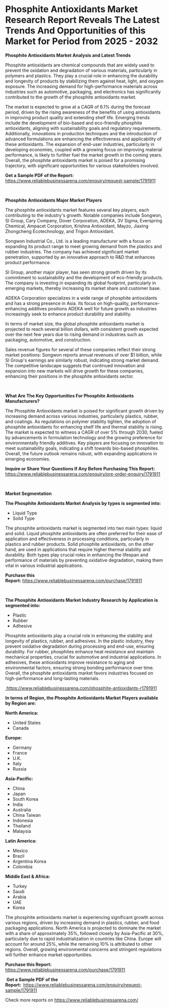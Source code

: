 <p><h1>Phosphite Antioxidants Market Research Report Reveals The Latest Trends And Opportunities of this Market for Period from 2025 - 2032</h1></p><p><strong>Phosphite Antioxidants Market Analysis and Latest Trends</strong></p>
<p><p>Phosphite antioxidants are chemical compounds that are widely used to prevent the oxidation and degradation of various materials, particularly in polymers and plastics. They play a crucial role in enhancing the durability and longevity of products by stabilizing them against heat, light, and oxygen exposure. The increasing demand for high-performance materials across industries such as automotive, packaging, and electronics has significantly contributed to the growth of the phosphite antioxidants market.</p><p>The market is expected to grow at a CAGR of 6.1% during the forecast period, driven by the rising awareness of the benefits of using antioxidants in improving product quality and extending shelf life. Emerging trends include the development of bio-based and eco-friendly phosphite antioxidants, aligning with sustainability goals and regulatory requirements. Additionally, innovations in production techniques and the introduction of advanced formulations are enhancing the effectiveness and applicability of these antioxidants. The expansion of end-user industries, particularly in developing economies, coupled with a growing focus on improving material performance, is likely to further fuel the market growth in the coming years. Overall, the phosphite antioxidants market is poised for a promising trajectory, with significant opportunities for various stakeholders involved.</p></p>
<p><strong>Get a Sample PDF of the Report:&nbsp;</strong> <a href="https://www.reliablebusinessarena.com/enquiry/request-sample/1791911?utm_campaign=2116&utm_medium=2&utm_source=Github&utm_content=ia&utm_term=01042025&utm_id=phosphite-antioxidants">https://www.reliablebusinessarena.com/enquiry/request-sample/1791911</a></p>
<p>&nbsp;</p>
<p><strong>Phosphite Antioxidants Major Market Players</strong></p>
<p><p>The phosphite antioxidants market features several key players, each contributing to the industry's growth. Notable companies include Songwon, SI Group, Cary Company, Dover Corporation, ADEKA, 3V Sigma, Everspring Chemical, Ampacet Corporation, Krishna Antioxidant, Mayzo, Jiaxing Zhongcheng Ecotechnology, and Trigon Antioxidant.</p><p>Songwon Industrial Co., Ltd. is a leading manufacturer with a focus on expanding its product range to meet growing demand from the plastics and rubber industries. The company has achieved significant market penetration, supported by an innovative approach to R&D that enhances product performance.</p><p>SI Group, another major player, has seen strong growth driven by its commitment to sustainability and the development of eco-friendly products. The company is investing in expanding its global footprint, particularly in emerging markets, thereby increasing its market share and customer base.</p><p>ADEKA Corporation specializes in a wide range of phosphite antioxidants and has a strong presence in Asia. Its focus on high-quality, performance-enhancing additives positions ADEKA well for future growth as industries increasingly seek to enhance product durability and stability.</p><p>In terms of market size, the global phosphite antioxidants market is projected to reach several billion dollars, with consistent growth expected over the next few years due to rising demand in industries such as packaging, automotive, and construction.</p><p>Sales revenue figures for several of these companies reflect their strong market positions: Songwon reports annual revenues of over $1 billion, while SI Group's earnings are similarly robust, indicating strong market demand. The competitive landscape suggests that continued innovation and expansion into new markets will drive growth for these companies, enhancing their positions in the phosphite antioxidants sector.</p></p>
<p>&nbsp;</p>
<p><strong>What Are The Key Opportunities For Phosphite Antioxidants Manufacturers?</strong></p>
<p><p>The Phosphite Antioxidants market is poised for significant growth driven by increasing demand across various industries, particularly plastics, rubber, and coatings. As regulations on polymer stability tighten, the adoption of phosphite antioxidants for enhancing shelf life and thermal stability is rising. The market is expected to witness a CAGR of over 5% through 2030, fueled by advancements in formulation technology and the growing preference for environmentally friendly additives. Key players are focusing on innovation to meet sustainability goals, indicating a shift towards bio-based phosphites. Overall, the future outlook remains robust, with expanding applications in emerging economies.</p></p>
<p><strong>Inquire or Share Your Questions If Any Before Purchasing This Report:</strong> <a href="https://www.reliablebusinessarena.com/enquiry/pre-order-enquiry/1791911?utm_campaign=2116&utm_medium=2&utm_source=Github&utm_content=ia&utm_term=01042025&utm_id=phosphite-antioxidants">https://www.reliablebusinessarena.com/enquiry/pre-order-enquiry/1791911</a></p>
<p>&nbsp;</p>
<p><strong>Market Segmentation</strong></p>
<p><strong>The Phosphite Antioxidants Market Analysis by types is segmented into:</strong></p>
<p><ul><li>Liquid Type</li><li>Solid Type</li></ul></p>
<p><p>The phosphite antioxidants market is segmented into two main types: liquid and solid. Liquid phosphite antioxidants are often preferred for their ease of application and effectiveness in processing conditions, particularly in plastics and rubber products. Solid phosphite antioxidants, on the other hand, are used in applications that require higher thermal stability and durability. Both types play crucial roles in enhancing the lifespan and performance of materials by preventing oxidative degradation, making them vital in various industrial applications.</p></p>
<p><strong>Purchase this Report:&nbsp;</strong><a href="https://www.reliablebusinessarena.com/purchase/1791911?utm_campaign=2116&utm_medium=2&utm_source=Github&utm_content=ia&utm_term=01042025&utm_id=phosphite-antioxidants">https://www.reliablebusinessarena.com/purchase/1791911</a></p>
<p>&nbsp;</p>
<p><strong>The Phosphite Antioxidants Market Industry Research by Application is segmented into:</strong></p>
<p><ul><li>Plastic</li><li>Rubber</li><li>Adhesive</li></ul></p>
<p><p>Phosphite antioxidants play a crucial role in enhancing the stability and longevity of plastics, rubber, and adhesives. In the plastic industry, they prevent oxidative degradation during processing and end-use, ensuring durability. For rubber, phosphites enhance heat resistance and maintain mechanical properties, crucial for automotive and industrial applications. In adhesives, these antioxidants improve resistance to aging and environmental factors, ensuring strong bonding performance over time. Overall, the phosphite antioxidants market favors industries focused on high-performance and long-lasting materials.</p></p>
<p><a href="https://www.reliablebusinessarena.com/phosphite-antioxidants-r1791911?utm_campaign=2116&utm_medium=2&utm_source=Github&utm_content=ia&utm_term=01042025&utm_id=phosphite-antioxidants">&nbsp;https://www.reliablebusinessarena.com/phosphite-antioxidants-r1791911</a></p>
<p><strong>In terms of Region, the Phosphite Antioxidants Market Players available by Region are:</strong></p>
<p>
    <p> <strong> North America: </strong>
        <ul>
            <li>United States</li>
            <li>Canada</li>
        </ul>
        </p> 
    <p> <strong> Europe: </strong>
        <ul>
            <li>Germany</li>
            <li>France</li>
            <li>U.K.</li>
            <li>Italy</li>
            <li>Russia</li>
        </ul>
        </p> 
    <p> <strong> Asia-Pacific: </strong>
        <ul>
            <li>China</li>
            <li>Japan</li>
            <li>South Korea</li>
            <li>India</li>
            <li>Australia</li>
            <li>China Taiwan</li>
            <li>Indonesia</li>
            <li>Thailand</li>
            <li>Malaysia</li>
        </ul>
        </p> 
    <p> <strong> Latin America: </strong>
        <ul>
            <li>Mexico</li>
            <li>Brazil</li>
            <li>Argentina Korea</li>
            <li>Colombia</li>
        </ul>
        </p> 
    <p> <strong> Middle East & Africa: </strong>
        <ul>
            <li>Turkey</li>
            <li>Saudi</li>
            <li>Arabia</li>
            <li>UAE</li>
            <li>Korea</li>
        </ul>
    </p>
    </p>
<p><p>The phosphite antioxidants market is experiencing significant growth across various regions, driven by increasing demand in plastics, rubber, and food packaging applications. North America is projected to dominate the market with a share of approximately 35%, followed closely by Asia-Pacific at 30%, particularly due to rapid industrialization in countries like China. Europe will account for around 25%, while the remaining 10% is attributed to other regions. Overall, growing environmental concerns and stringent regulations will further enhance market opportunities.</p></p>
<p><strong>Purchase this Report: </strong><a href="https://www.reliablebusinessarena.com/purchase/1791911?utm_campaign=2116&utm_medium=2&utm_source=Github&utm_content=ia&utm_term=01042025&utm_id=phosphite-antioxidants">https://www.reliablebusinessarena.com/purchase/1791911</a></p>
<p>&nbsp;<strong>Get a Sample PDF of the Report:&nbsp;&nbsp;</strong><a href="https://www.reliablebusinessarena.com/enquiry/request-sample/1791911?utm_campaign=2116&utm_medium=2&utm_source=Github&utm_content=ia&utm_term=01042025&utm_id=phosphite-antioxidants">https://www.reliablebusinessarena.com/enquiry/request-sample/1791911</a></p>
<p><strong></strong></p>
<p>Check more reports on <a href="https://www.reliablebusinessarena.com/?utm_campaign=2116&utm_medium=2&utm_source=Github&utm_content=ia&utm_term=01042025&utm_id=phosphite-antioxidants">https://www.reliablebusinessarena.com/</a></p>